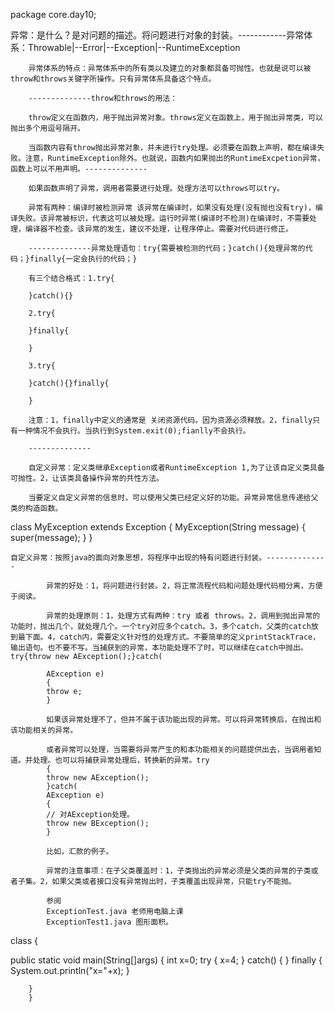 package core.day10;

异常：是什么？是对问题的描述。将问题进行对象的封装。------------异常体系：Throwable|--Error|--Exception|--RuntimeException

        异常体系的特点：异常体系中的所有类以及建立的对象都具备可抛性。也就是说可以被throw和throws关键字所操作。只有异常体系具备这个特点。

        --------------throw和throws的用法：

        throw定义在函数内，用于抛出异常对象。throws定义在函数上，用于抛出异常类，可以抛出多个用逗号隔开。

        当函数内容有throw抛出异常对象，并未进行try处理。必须要在函数上声明，都在编译失败。注意，RuntimeException除外。也就说，函数内如果抛出的RuntimeExcpetion异常，函数上可以不用声明。--------------

        如果函数声明了异常，调用者需要进行处理。处理方法可以throws可以try。

        异常有两种：编译时被检测异常 该异常在编译时，如果没有处理(没有抛也没有try)，编译失败。该异常被标识，代表这可以被处理。运行时异常(编译时不检测)在编译时，不需要处理，编译器不检查。该异常的发生，建议不处理，让程序停止。需要对代码进行修正。

        --------------异常处理语句：try{需要被检测的代码；}catch(){处理异常的代码；}finally{一定会执行的代码；}

        有三个结合格式：1.try{

        }catch(){}

        2.try{

        }finally{

        }

        3.try{

        }catch(){}finally{

        }

        注意：1，finally中定义的通常是 关闭资源代码。因为资源必须释放。2，finally只有一种情况不会执行。当执行到System.exit(0);fianlly不会执行。

        --------------

        自定义异常：定义类继承Exception或者RuntimeException 1,为了让该自定义类具备可抛性。2，让该类具备操作异常的共性方法。

        当要定义自定义异常的信息时，可以使用父类已经定义好的功能。异常异常信息传递给父类的构造函数。

class MyException extends Exception {
    MyException(String message) {
        super(message);
    }
}

	自定义异常：按照java的面向对象思想，将程序中出现的特有问题进行封装。--------------

            异常的好处：1，将问题进行封装。2，将正常流程代码和问题处理代码相分离，方便于阅读。

            异常的处理原则：1，处理方式有两种：try 或者 throws。2，调用到抛出异常的功能时，抛出几个，就处理几个。一个try对应多个catch。3，多个catch，父类的catch放到最下面。4，catch内，需要定义针对性的处理方式。不要简单的定义printStackTrace，输出语句。也不要不写。当捕获到的异常，本功能处理不了时，可以继续在catch中抛出。try{throw new AException();}catch(

            AException e)
            {
            throw e;
            }

            如果该异常处理不了，但并不属于该功能出现的异常。可以将异常转换后，在抛出和该功能相关的异常。

            或者异常可以处理，当需要将异常产生的和本功能相关的问题提供出去，当调用者知道。并处理。也可以将捕获异常处理后，转换新的异常。try
            {
            throw new AException();
            }catch(
            AException e)
            {
            // 对AException处理。
            throw new BException();
            }

            比如，汇款的例子。

            异常的注意事项：在子父类覆盖时：1，子类抛出的异常必须是父类的异常的子类或者子集。2，如果父类或者接口没有异常抛出时，子类覆盖出现异常，只能try不能抛。

            参阅
            ExceptionTest.java 老师用电脑上课
            ExceptionTest1.java 图形面积。

class
{

public static void main(String[]args)
        {
        int x=0;
        try
        {
        x=4;
        }
        catch()
        {
        }
        finally
        {
        System.out.println("x="+x);
        }

        }
        }
